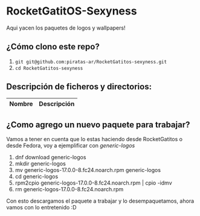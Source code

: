 
RocketGatitOS-Sexyness
============

Aqui yacen los paquetes de logos y wallpapers!


¿Cómo clono este repo?
----------------------
1. `git git@github.com:piratas-ar/RocketGatitos-sexyness.git`
1. `cd RocketGatitos-sexyness`


Descripción de ficheros y directorios:
-----------------

Nombre | Descripción
-------|-----------


¿Como agrego un nuevo paquete para trabajar?
--------------------------------------------

Vamos a tener en cuenta que lo estas haciendo desde RocketGatitos o desde Fedora, voy a ejemplificar con _generic-logos_

1. dnf download generic-logos
1. mkdir generic-logos
1. mv generic-logos-17.0.0-8.fc24.noarch.rpm generic-logos
1. cd generic-logos
1. rpm2cpio generic-logos-17.0.0-8.fc24.noarch.rpm | cpio -idmv
1. rm generic-logos-17.0.0-8.fc24.noarch.rpm

Con esto descargamos el paquete a trabajar y lo desempaquetamos, ahora vamos
con lo entretenido :D



